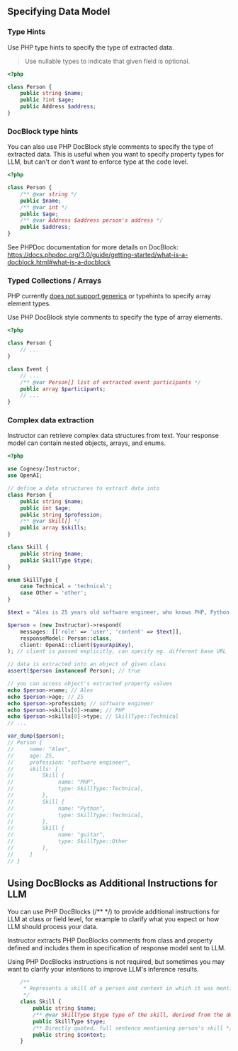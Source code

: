 ## Specifying Data Model

### Type Hints

Use PHP type hints to specify the type of extracted data.

> Use nullable types to indicate that given field is optional.

```php
<?php

class Person {
    public string $name;
    public ?int $age;
    public Address $address;
}
```

### DocBlock type hints

You can also use PHP DocBlock style comments to specify the type of extracted data. This is useful when you want to specify property types for LLM, but can't or don't want to enforce type at the code level.

```php
<?php

class Person {
    /** @var string */
    public $name;
    /** @var int */
    public $age;
    /** @var Address $address person's address */
    public $address;
}
```

See PHPDoc documentation for more details on DocBlock: https://docs.phpdoc.org/3.0/guide/getting-started/what-is-a-docblock.html#what-is-a-docblock


### Typed Collections / Arrays

PHP currently [does not support generics](https://wiki.php.net/rfc/generics) or typehints to specify array element types.

Use PHP DocBlock style comments to specify the type of array elements.

```php
<?php

class Person {
    // ...
}

class Event {
    // ...
    /** @var Person[] list of extracted event participants */
    public array $participants;
    // ...
}
```


### Complex data extraction

Instructor can retrieve complex data structures from text. Your response model can contain nested objects, arrays, and enums.

```php
<?php

use Cognesy/Instructor;
use OpenAI;

// define a data structures to extract data into
class Person {
    public string $name;
    public int $age;
    public string $profession;
    /** @var Skill[] */
    public array $skills;
}

class Skill {
    public string $name;
    public SkillType $type;
}

enum SkillType {
    case Technical = 'technical';
    case Other = 'other';
}

$text = "Alex is 25 years old software engineer, who knows PHP, Python and can play the guitar.";

$person = (new Instructor)->respond(
    messages: [['role' => 'user', 'content' => $text]],
    responseModel: Person::class,
    client: OpenAI::client($yourApiKey),
); // client is passed explicitly, can specify eg. different base URL

// data is extracted into an object of given class
assert($person instanceof Person); // true

// you can access object's extracted property values
echo $person->name; // Alex
echo $person->age; // 25
echo $person->profession; // software engineer
echo $person->skills[0]->name; // PHP
echo $person->skills[0]->type; // SkillType::Technical
// ...

var_dump($person);
// Person {
//     name: "Alex",
//     age: 25,
//     profession: "software engineer",
//     skills: [
//         Skill {
//              name: "PHP",
//              type: SkillType::Technical,
//         },
//         Skill {
//              name: "Python",
//              type: SkillType::Technical,
//         },
//         Skill {
//              name: "guitar",
//              type: SkillType::Other
//         },
//     ]
// }
```

## Using DocBlocks as Additional Instructions for LLM

You can use PHP DocBlocks (/** */) to provide additional instructions for LLM at class or field level, for example to clarify what you expect or how LLM should process your data.

Instructor extracts PHP DocBlocks comments from class and property defined and includes them in specification of response model sent to LLM.

Using PHP DocBlocks instructions is not required, but sometimes you may want to clarify your intentions to improve LLM's inference results.

```php
    /**
     * Represents a skill of a person and context in which it was mentioned. 
     */
    class Skill {
        public string $name;
        /** @var SkillType $type type of the skill, derived from the description and context */
        public SkillType $type;
        /** Directly quoted, full sentence mentioning person's skill */
        public string $context;
    }
```

